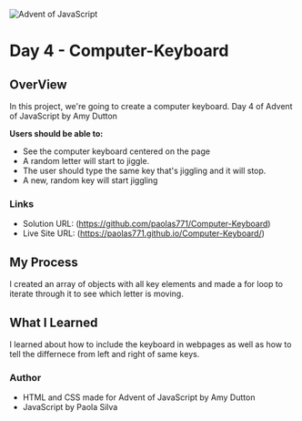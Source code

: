 ![Advent of JavaScript](https://adventofjavascript.s3.us-east-1.amazonaws.com/2021/advent-of-js-gumroad-cover.png)
# Day 4 - Computer-Keyboard

## OverView
In this project, we're going to create a computer keyboard.
Day 4 of Advent of JavaScript by Amy Dutton

**Users should be able to:**

- See the computer keyboard centered on the page
- A random letter will start to jiggle.
- The user should type the same key that's jiggling and it will stop.
- A new, random key will start jiggling

### Links

- Solution URL: (https://github.com/paolas771/Computer-Keyboard)
- Live Site URL: (https://paolas771.github.io/Computer-Keyboard/)

## My Process
I created an array of objects with all key elements and made a for loop to iterate through it to see which letter is moving.

## What I Learned
I learned about how to include the keyboard in webpages as well as how to tell the differnece from left and right of same keys.

### Author
- HTML and CSS made for Advent of JavaScript by Amy Dutton
- JavaScript by Paola Silva
